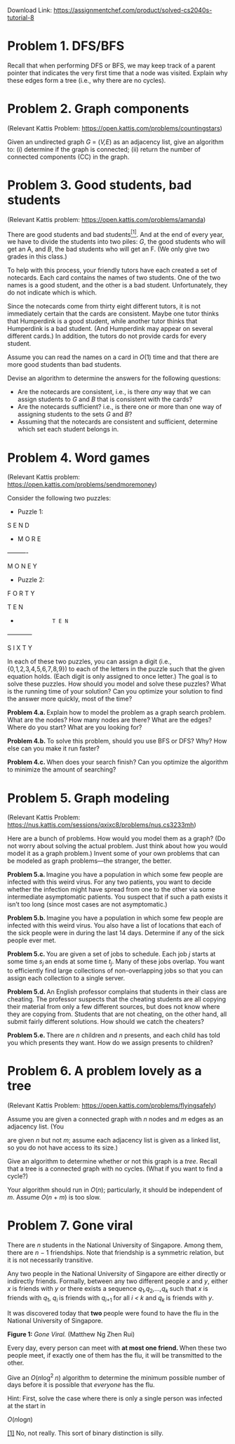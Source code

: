 Download Link: https://assignmentchef.com/product/solved-cs2040s-tutorial-8
<br>
<h1>Problem 1.            DFS/BFS</h1>

Recall that when performing DFS or BFS, we may keep track of a parent pointer that indicates the very first time that a node was visited. Explain why these edges form a tree (i.e., why there are no cycles).

<h1>Problem 2.           Graph components</h1>

(Relevant Kattis Problem: https://open.kattis.com/problems/countingstars)

Given an undirected graph <em>G </em>= (<em>V,E</em>) as an adjacency list, give an algorithm to: (i) determine if the graph is connected; (ii) return the number of connected components (CC) in the graph.

<h1>Problem 3.             Good students, bad students</h1>

(Relevant Kattis problem: https://open.kattis.com/problems/amanda)

There are good students and bad students<a href="#_ftn1" name="_ftnref1"><sup>[1]</sup></a>. And at the end of every year, we have to divide the students into two piles: <em>G</em>, the good students who will get an A, and <em>B</em>, the bad students who will get an F. (We only give two grades in this class.)

To help with this process, your friendly tutors have each created a set of notecards. Each card contains the names of two students. One of the two names is a good student, and the other is a bad student. Unfortunately, they do not indicate which is which.

Since the notecards come from thirty eight different tutors, it is not immediately certain that the cards are consistent. Maybe one tutor thinks that Humperdink is a good student, while another tutor thinks that Humperdink is a bad student. (And Humperdink may appear on several different cards.) In addition, the tutors do not provide cards for every student.

Assume you can read the names on a card in <em>O</em>(1) time and that there are more good students than bad students.

Devise an algorithm to determine the answers for the following questions:

<ul>

 <li>Are the notecards are consistent, i.e., is there <em>any </em>way that we can assign students to <em>G </em>and <em>B </em>that is consistent with the cards?</li>

 <li>Are the notecards sufficient? i.e., is there one or more than one way of assigning students to the sets <em>G </em>and <em>B</em>?</li>

 <li>Assuming that the notecards are consistent and sufficient, determine which set each student belongs in.</li>

</ul>

<h1>Problem 4.           Word games</h1>

(Relevant Kattis problem: https://open.kattis.com/problems/sendmoremoney)

Consider the following two puzzles:

<ul>

 <li>Puzzle 1:</li>

</ul>

S E N D

+ M O R E

———-

M O N E Y

<ul>

 <li>Puzzle 2:</li>

</ul>

F O R T Y

T E N

+                T E N

————

S I X T Y

In each of these two puzzles, you can assign a digit (i.e., {0<em>,</em>1<em>,</em>2<em>,</em>3<em>,</em>4<em>,</em>5<em>,</em>6<em>,</em>7<em>,</em>8<em>,</em>9}) to each of the letters in the puzzle such that the given equation holds. (Each digit is only assigned to once letter.) The goal is to solve these puzzles. How should you model and solve these puzzles? What is the running time of your solution? Can you optimize your solution to find the answer more quickly, most of the time?

<strong>Problem 4.a. </strong>Explain how to model the problem as a graph search problem. What are the nodes? How many nodes are there? What are the edges? Where do you start? What are you looking for?

<strong>Problem 4.b. </strong>To solve this problem, should you use BFS or DFS? Why? How else can you make it run faster?

<strong>Problem 4.c.    </strong>When does your search finish? Can you optimize the algorithm to minimize the amount of searching?

<h1>Problem 5.           Graph modeling</h1>

(Relevant Kattis Problem: https://nus.kattis.com/sessions/qxixc8/problems/nus.cs3233mh)

Here are a bunch of problems. How would you model them as a graph? (Do not worry about solving the actual problem. Just think about how you would model it as a graph problem.) Invent some of your own problems that can be modeled as graph problems—the stranger, the better.

<strong>Problem 5.a. </strong>Imagine you have a population in which some few people are infected with this weird virus. For any two patients, you want to decide whether the infection might have spread from one to the other via some intermediate asymptomatic patients. You suspect that if such a path exists it isn’t too long (since most cases are not asymptomatic.)

<strong>Problem 5.b. </strong>Imagine you have a population in which some few people are infected with this weird virus. You also have a list of locations that each of the sick people were in during the last 14 days. Determine if any of the sick people ever met.

<strong>Problem 5.c. </strong>You are given a set of jobs to schedule. Each job <em>j </em>starts at some time <em>s<sub>j </sub></em>an ends at some time <em>t<sub>j</sub></em>. Many of these jobs overlap. You want to efficiently find large collections of non-overlapping jobs so that you can assign each collection to a single server.

<strong>Problem 5.d. </strong>An English professor complains that students in their class are cheating. The professor suspects that the cheating students are all copying their material from only a few different sources, but does not know where they are copying from. Students that are not cheating, on the other hand, all submit fairly different solutions. How should we catch the cheaters?

<strong>Problem 5.e.    </strong>There are <em>n </em>children and <em>n </em>presents, and each child has told you which presents they want. How do we assign presents to children?

<h1>Problem 6.            A problem lovely as a tree</h1>

(Relevant Kattis Problem: https://open.kattis.com/problems/flyingsafely)

Assume you are given a connected graph with <em>n </em>nodes and <em>m </em>edges as an adjacency list. (You

are given <em>n </em>but not <em>m</em>; assume each adjacency list is given as a linked list, so you do not have access to its size.)

Give an algorithm to determine whether or not this graph is a <em>tree</em>. Recall that a tree is a connected graph with no cycles. (What if you want to find a cycle?)

Your algorithm should run in <em>O</em>(<em>n</em>); particularly, it should be independent of <em>m</em>. Assume <em>O</em>(<em>n </em>+ <em>m</em>) is too slow.

<h1>Problem 7.           Gone viral</h1>

There are <em>n </em>students in the National University of Singapore. Among them, there are <em>n </em>− 1 friendships. Note that friendship is a symmetric relation, but it is not necessarily transitive.

Any two people in the National University of Singapore are either directly or indirectly friends. Formally, between any two different people <em>x </em>and <em>y</em>, either <em>x </em>is friends with <em>y </em>or there exists a sequence <em>q</em><sub>1</sub><em>,q</em><sub>2</sub><em>,…,q<sub>k </sub></em>such that <em>x </em>is friends with <em>q</em><sub>1</sub>, <em>q<sub>i </sub></em>is friends with <em>q<sub>i</sub></em><sub>+1 </sub>for all <em>i &lt; k </em>and <em>q<sub>k </sub></em>is friends with <em>y</em>.

It was discovered today that <strong>two </strong>people were found to have the flu in the National University of Singapore.

<strong>Figure 1: </strong><em>Gone Viral. </em>(Matthew Ng Zhen Rui)

Every day, every person can meet with <strong>at most one friend. </strong>When these two people meet, if exactly one of them has the flu, it will be transmitted to the other.

Give an <em>O</em>(<em>n</em>log<sup>2 </sup><em>n</em>) algorithm to determine the minimum possible number of days before it is possible that <em>everyone </em>has the flu.

Hint: First, solve the case where there is only a single person was infected at the start in

<em>O</em>(<em>n</em>log<em>n</em>)

<a href="#_ftnref1" name="_ftn1">[1]</a> No, not really. This sort of binary distinction is silly.
